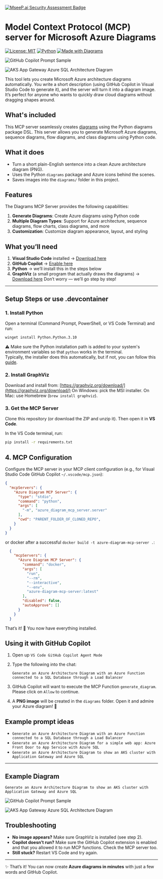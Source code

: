 [![MseeP.ai Security Assessment Badge](https://mseep.net/pr/dminkovski-azure-diagram-mcp-badge.png)](https://mseep.ai/app/dminkovski-azure-diagram-mcp)

# Model Context Protocol (MCP) server for Microsoft  Azure Diagrams
[![License: MIT](https://img.shields.io/badge/License-MIT-green.svg)](#license)
[![Python](https://img.shields.io/badge/Python-3.10+-blue.svg)]()
[![Made with Diagrams](https://img.shields.io/badge/Diagrams-mingrammer-informational.svg)](https://diagrams.mingrammer.com/)


![GitHub Copilot Prompt Sample](./media/prompt_sample.png)

![AKS App Gateway Azure SQL Architecture Diagram](./media/aks_appgw_sql_architecture.png)

This tool lets you create Microsoft Azure architecture diagrams automatically.
You write a short description (using GitHub Copilot in Visual Studio Code to generate it), and the server will turn it into a diagram image.
It’s perfect for anyone who wants to quickly draw cloud diagrams without dragging shapes around.

## What's included
This MCP server seamlessly creates [diagrams](https://diagrams.mingrammer.com/) using the Python diagrams package DSL.
This server allows you to generate Microsoft Azure diagrams, sequence diagrams, flow diagrams, and class diagrams using Python code.

## What it does
- Turn a short plain-English sentence into a clean Azure architecture diagram (PNG).
- Uses the Python `diagrams` package and Azure icons behind the scenes.
- Saves images into the `diagrams/` folder in this project.


## Features

The Diagrams MCP Server provides the following capabilities:

1. **Generate Diagrams**: Create Azure diagrams using Python code
2. **Multiple Diagram Types**: Support for Azure architecture, sequence diagrams, flow charts, class diagrams, and more
3. **Customization**: Customize diagram appearance, layout, and styling


## What you’ll need

1. **Visual Studio Code** installed → [Download here](https://code.visualstudio.com/)
2. **GitHub Copilot** → [Enable here](https://github.com/features/copilot)
3. **Python** → we’ll install this in the steps below
4. **GraphViz** (a small program that actually draws the diagrams) → [Download here](https://graphviz.org/download/)
Don’t worry — we’ll go step by step!

---

## Setup Steps or use .devcontainer

### 1. Install Python

Open a terminal (Command Prompt, PowerShell, or VS Code Terminal) and run:

```bash
winget install Python.Python.3.10
```

⚠️ Make sure the Python installation path is added to your system's environment variables so that `python` works in the terminal.  
Typically, the installer does this automatically, but if not, you can follow this [guide](https://realpython.com/add-python-to-path/).

### 2. Install GraphViz

Download and install from: [https://graphviz.org/download/](https://graphviz.org/download/)
On Windows: pick the MSI installer.
On Mac: use Homebrew (`brew install graphviz`).

### 3. Get the MCP Server

Clone this repository (or download the ZIP and unzip it).
Then open it in **VS Code**.

In the VS Code terminal, run:

```bash
pip install -r requirements.txt
```


## 4. MCP Configuration
Configure the MCP server in your MCP client configuration (e.g., for Visual Studio Code GitHub Copilot `~/.vscode/mcp.json`):

```json
{
  "mcpServers": {
    "Azure Diagram MCP Server": {
      "type": "stdio",
      "command": "python",
      "args": [
        "-m", "azure_diagram_mcp_server.server"
      ],
      "cwd": "PARENT_FOLDER_OF_CLONED_REPO",
    }
  }
}
```

or docker after a successful `docker build -t azure-diagram-mcp-server .`:

```json
  {
    "mcpServers": {
      "Azure Diagram MCP Server": {
        "command": "docker",
        "args": [
          "run",
          "--rm",
          "--interactive",
          "--env",
          "azure-diagram-mcp-server:latest"
        ],
        "disabled": false,
        "autoApprove": []
      }
    }
  }
```

That’s it! 🎉 You now have everything installed.


## Using it with GitHub Copilot

1. Open up `VS Code GitHub Copilot Agent Mode`
1. Type the following into the chat:

   ```
   Generate an Azure Architecture Diagram with an Azure Function connected to a SQL Database through a Load Balancer
   ```
2. GitHub Copilot will want to execute the MCP Function `generate_diagram`. Please click on `Allow` to continue.
3. A **PNG image** will be created in the `diagrams` folder. Open it and admire your Azure diagram! 🚀


## Example prompt ideas
- `Generate an Azure Architecture Diagram with an Azure Function connected to a SQL Database through a Load Balancer`
- `Generate an Azure Architecture Diagram for a simple web app: Azure Front Door to App Service with Azure SQL` 
- `Generate an Azure Architecture Diagram to show an AKS cluster with Application Gateway and Azure SQL` 
---
  
## Example Diagram
`Generate an Azure Architecture Diagram to show an AKS cluster with Application Gateway and Azure SQL`

![GitHub Copilot Prompt Sample](./media/prompt_sample.png)

![AKS App Gateway Azure SQL Architecture Diagram](./media/aks_appgw_sql_architecture.png)

## Troubleshooting
* **No image appears?** Make sure GraphViz is installed (see step 2).
* **Copilot doesn’t run?** Make sure the GitHub Copilot extension is enabled and that you allowed it to run MCP functions. Check the MCP server too.
* **Still stuck?** Restart VS Code and try again.

---

✨ That’s it! You can now create **Azure diagrams in minutes** with just a few words and GitHub Copilot.
